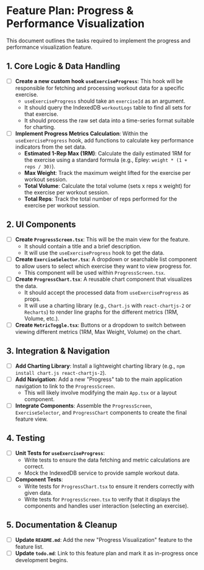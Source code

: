 # Feature Plan: Progress & Performance Visualization

This document outlines the tasks required to implement the progress and performance visualization feature.

## 1. Core Logic & Data Handling

- [ ] **Create a new custom hook `useExerciseProgress`**: This hook will be responsible for fetching and processing workout data for a specific exercise.
  - `useExerciseProgress` should take an `exerciseId` as an argument.
  - It should query the IndexedDB `workoutLogs` table to find all sets for that exercise.
  - It should process the raw set data into a time-series format suitable for charting.
- [ ] **Implement Progress Metrics Calculation**: Within the `useExerciseProgress` hook, add functions to calculate key performance indicators from the set data.
  - **Estimated 1-Rep Max (1RM)**: Calculate the daily estimated 1RM for the exercise using a standard formula (e.g., Epley: `weight * (1 + reps / 30)`).
  - **Max Weight**: Track the maximum weight lifted for the exercise per workout session.
  - **Total Volume**: Calculate the total volume (sets x reps x weight) for the exercise per workout session.
  - **Total Reps**: Track the total number of reps performed for the exercise per workout session.

## 2. UI Components

- [ ] **Create `ProgressScreen.tsx`**: This will be the main view for the feature.
  - It should contain a title and a brief description.
  - It will use the `useExerciseProgress` hook to get the data.
- [ ] **Create `ExerciseSelector.tsx`**: A dropdown or searchable list component to allow users to select which exercise they want to view progress for.
  - This component will be used within `ProgressScreen.tsx`.
- [ ] **Create `ProgressChart.tsx`**: A reusable chart component that visualizes the data.
  - It should accept the processed data from `useExerciseProgress` as props.
  - It will use a charting library (e.g., `Chart.js` with `react-chartjs-2` or `Recharts`) to render line graphs for the different metrics (1RM, Volume, etc.).
- [ ] **Create `MetricToggle.tsx`**: Buttons or a dropdown to switch between viewing different metrics (1RM, Max Weight, Volume) on the chart.

## 3. Integration & Navigation

- [ ] **Add Charting Library**: Install a lightweight charting library (e.g., `npm install chart.js react-chartjs-2`).
- [ ] **Add Navigation**: Add a new "Progress" tab to the main application navigation to link to the `ProgressScreen`.
  - This will likely involve modifying the main `App.tsx` or a layout component.
- [ ] **Integrate Components**: Assemble the `ProgressScreen`, `ExerciseSelector`, and `ProgressChart` components to create the final feature view.

## 4. Testing

- [ ] **Unit Tests for `useExerciseProgress`**:
  - Write tests to ensure the data fetching and metric calculations are correct.
  - Mock the IndexedDB service to provide sample workout data.
- [ ] **Component Tests**:
  - Write tests for `ProgressChart.tsx` to ensure it renders correctly with given data.
  - Write tests for `ProgressScreen.tsx` to verify that it displays the components and handles user interaction (selecting an exercise).

## 5. Documentation & Cleanup

- [ ] **Update `README.md`**: Add the new "Progress Visualization" feature to the feature list.
- [ ] **Update `todo.md`**: Link to this feature plan and mark it as in-progress once development begins.
